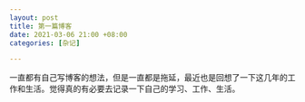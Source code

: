 ```yaml
---
layout: post
title: 第一篇博客
date: 2021-03-06 21:00 +08:00
categories: [杂记]

---
```

一直都有自己写博客的想法，但是一直都是拖延，最近也是回想了一下这几年的工作和生活。觉得真的有必要去记录一下自己的学习、工作、生活。

